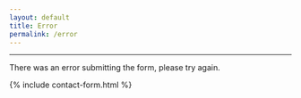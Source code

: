 ```yaml
---
layout: default
title: Error
permalink: /error
---
```


<div class="text-center">
  <hr>
  <p class="lead">There was an error submitting the form, please try again.</p>
  <div class="col-md-8 center-block">
    {% include contact-form.html %}
  </div>
</div>
